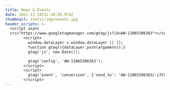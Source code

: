 ```yaml
---
title: News & Events
date: 2021-11-19T22:38:59.974Z
thumbnail: static/img/events.jpg
header_scripts: >-
  <script async
  src="https://www.googletagmanager.com/gtag/js?id=AW-11065306363"></script>
        <script>
          window.dataLayer = window.dataLayer || [];
          function gtag(){dataLayer.push(arguments);}
          gtag('js', new Date());

          gtag('config', 'AW-11065306363');
        </script>
        <script>
          gtag('event', 'conversion', {'send_to': 'AW-11065306363/-LTCCNTT0YcYEPvZrJwp'});
        </script>
---
```

